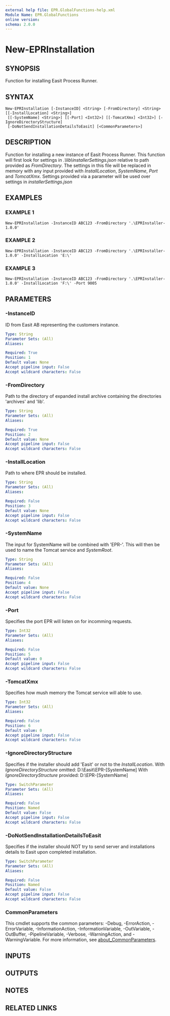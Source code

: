 ```yaml
---
external help file: EPR.GlobalFunctions-help.xml
Module Name: EPR.GlobalFunctions
online version:
schema: 2.0.0
---
```


# New-EPRInstallation

## SYNOPSIS
Function for installing Easit Process Runner.

## SYNTAX

```
New-EPRInstallation [-InstanceID] <String> [-FromDirectory] <String> [[-InstallLocation] <String>]
 [[-SystemName] <String>] [[-Port] <Int32>] [[-TomcatXmx] <Int32>] [-IgnoreDirectoryStructure]
 [-DoNotSendInstallationDetailsToEasit] [<CommonParameters>]
```

## DESCRIPTION
Function for installing a new instance of Easit Process Runner.
This function will first look for settings in *.\lib\installerSettings.json* relative to path provided as *FromDirectory*.
The settings in this file will be replaced in memory with any input provided with *InstallLocation*, *SystemName*, *Port* and *TomcatXmx*.
Settings provided via a parameter will be used over settings in *installerSettings.json*

## EXAMPLES

### EXAMPLE 1
```
New-EPRInstallation -InstanceID ABC123 -FromDirectory '.\EPRInstaller-1.0.0'
```

### EXAMPLE 2
```
New-EPRInstallation -InstanceID ABC123 -FromDirectory '.\EPRInstaller-1.0.0' -InstallLocation 'E:\'
```

### EXAMPLE 3
```
New-EPRInstallation -InstanceID ABC123 -FromDirectory '.\EPRInstaller-1.0.0' -InstallLocation 'F:\' -Port 9005
```

## PARAMETERS

### -InstanceID
ID from Easit AB representing the customers instance.

```yaml
Type: String
Parameter Sets: (All)
Aliases:

Required: True
Position: 1
Default value: None
Accept pipeline input: False
Accept wildcard characters: False
```

### -FromDirectory
Path to the directory of expanded install archive containing the directories 'archives' and 'lib'.

```yaml
Type: String
Parameter Sets: (All)
Aliases:

Required: True
Position: 2
Default value: None
Accept pipeline input: False
Accept wildcard characters: False
```

### -InstallLocation
Path to where EPR should be installed.

```yaml
Type: String
Parameter Sets: (All)
Aliases:

Required: False
Position: 3
Default value: None
Accept pipeline input: False
Accept wildcard characters: False
```

### -SystemName
The input for SystemName will be combined with 'EPR-'.
This will then be used to name the Tomcat service and *SystemRoot*.

```yaml
Type: String
Parameter Sets: (All)
Aliases:

Required: False
Position: 4
Default value: None
Accept pipeline input: False
Accept wildcard characters: False
```

### -Port
Specifies the port EPR will listen on for incomming requests.

```yaml
Type: Int32
Parameter Sets: (All)
Aliases:

Required: False
Position: 5
Default value: 0
Accept pipeline input: False
Accept wildcard characters: False
```

### -TomcatXmx
Specifies how mush memory the Tomcat service will able to use.

```yaml
Type: Int32
Parameter Sets: (All)
Aliases:

Required: False
Position: 6
Default value: 0
Accept pipeline input: False
Accept wildcard characters: False
```

### -IgnoreDirectoryStructure
Specifies if the installer should add 'Easit' or not to the *InstallLocation*.
With *IgnoreDirectoryStructure* omitted: D:\Easit\EPR-\[SystemName\]
With *IgnoreDirectoryStructure* provided: D:\EPR-\[SystemName\]

```yaml
Type: SwitchParameter
Parameter Sets: (All)
Aliases:

Required: False
Position: Named
Default value: False
Accept pipeline input: False
Accept wildcard characters: False
```

### -DoNotSendInstallationDetailsToEasit
Specifies if the installer should NOT try to send server and installations details to Easit upon completed installation.

```yaml
Type: SwitchParameter
Parameter Sets: (All)
Aliases:

Required: False
Position: Named
Default value: False
Accept pipeline input: False
Accept wildcard characters: False
```

### CommonParameters
This cmdlet supports the common parameters: -Debug, -ErrorAction, -ErrorVariable, -InformationAction, -InformationVariable, -OutVariable, -OutBuffer, -PipelineVariable, -Verbose, -WarningAction, and -WarningVariable. For more information, see [about_CommonParameters](http://go.microsoft.com/fwlink/?LinkID=113216).

## INPUTS

## OUTPUTS

## NOTES

## RELATED LINKS
